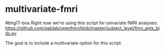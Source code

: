 # multivariate-fmri
\#bhg17-bos
Right now we're using this script for univariate fMRI analyses: https://github.com/gablab/openfmri/blob/master/subject_level/fmri_ants_bids.py

The goal is to include a multivariate option for this script.

